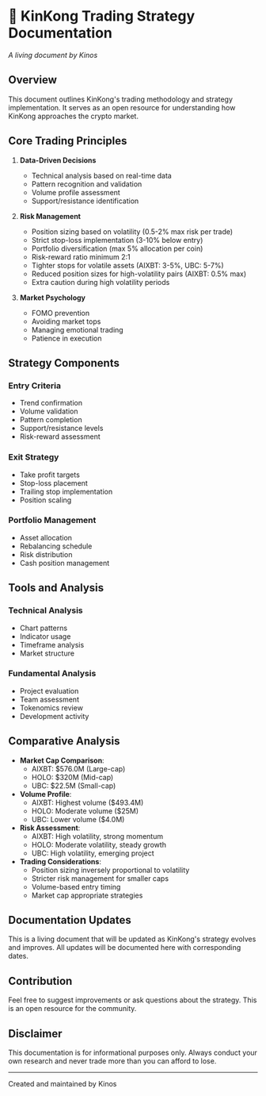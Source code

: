 # 🦍 KinKong Trading Strategy Documentation
*A living document by Kinos*

## Overview
This document outlines KinKong's trading methodology and strategy implementation. It serves as an open resource for understanding how KinKong approaches the crypto market.

## Core Trading Principles
1. **Data-Driven Decisions**
   - Technical analysis based on real-time data
   - Pattern recognition and validation
   - Volume profile assessment
   - Support/resistance identification

2. **Risk Management**
   - Position sizing based on volatility (0.5-2% max risk per trade)
   - Strict stop-loss implementation (3-10% below entry)
   - Portfolio diversification (max 5% allocation per coin)
   - Risk-reward ratio minimum 2:1
   - Tighter stops for volatile assets (AIXBT: 3-5%, UBC: 5-7%)
   - Reduced position sizes for high-volatility pairs (AIXBT: 0.5% max)
   - Extra caution during high volatility periods

3. **Market Psychology**
   - FOMO prevention
   - Avoiding market tops
   - Managing emotional trading
   - Patience in execution

## Strategy Components

### Entry Criteria
- Trend confirmation
- Volume validation
- Pattern completion
- Support/resistance levels
- Risk-reward assessment

### Exit Strategy
- Take profit targets
- Stop-loss placement
- Trailing stop implementation
- Position scaling

### Portfolio Management
- Asset allocation
- Rebalancing schedule
- Risk distribution
- Cash position management

## Tools and Analysis

### Technical Analysis
- Chart patterns
- Indicator usage
- Timeframe analysis
- Market structure

### Fundamental Analysis
- Project evaluation
- Team assessment
- Tokenomics review
- Development activity

## Comparative Analysis
- **Market Cap Comparison**:
  - AIXBT: $576.0M (Large-cap)
  - HOLO: $320M (Mid-cap)
  - UBC: $22.5M (Small-cap)
- **Volume Profile**:
  - AIXBT: Highest volume ($493.4M)
  - HOLO: Moderate volume ($25M)
  - UBC: Lower volume ($4.0M)
- **Risk Assessment**:
  - AIXBT: High volatility, strong momentum
  - HOLO: Moderate volatility, steady growth
  - UBC: High volatility, emerging project
- **Trading Considerations**:
  - Position sizing inversely proportional to volatility
  - Stricter risk management for smaller caps
  - Volume-based entry timing
  - Market cap appropriate strategies

## Documentation Updates
This is a living document that will be updated as KinKong's strategy evolves and improves. All updates will be documented here with corresponding dates.

## Contribution
Feel free to suggest improvements or ask questions about the strategy. This is an open resource for the community.

## Disclaimer
This documentation is for informational purposes only. Always conduct your own research and never trade more than you can afford to lose.

---
Created and maintained by Kinos

